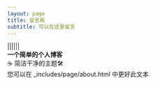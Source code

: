 ```yaml
---
layout: page
title: 留言板
subtitle: 可以在这里留言
---
```






<div class="about">
<div class="about__devider">||||||</div>
<div class="about__text">
<strong> 一个简单的个人博客</strong>
<br>☕ 简洁干净的主题🛠️
<br> 您可以在 _includes/page/about.html 中更好此文本
</div>
</div>